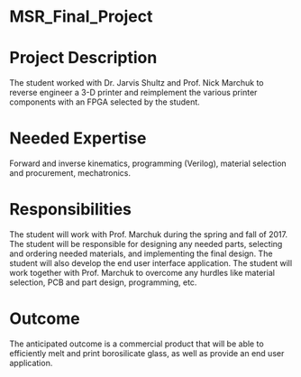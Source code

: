 ﻿# MSR_Final_Project
# Project Description
The student worked with Dr. Jarvis Shultz and Prof. Nick Marchuk to reverse engineer a 3-D printer and reimplement the various printer components with an FPGA selected by the student.
 
# Needed Expertise
Forward and inverse kinematics, programming (Verilog), material selection and procurement, mechatronics.
 
# Responsibilities
The student will work with Prof. Marchuk during the spring and fall of 2017. The student will be responsible for designing any needed parts, selecting and ordering needed materials, and implementing the final design. The student will also develop the end user interface application. The student will work together with Prof. Marchuk to overcome any hurdles like material selection, PCB and part design, programming, etc.
 
# Outcome
The anticipated outcome is a commercial product that will be able to efficiently melt and print borosilicate glass, as well as provide an end user application.